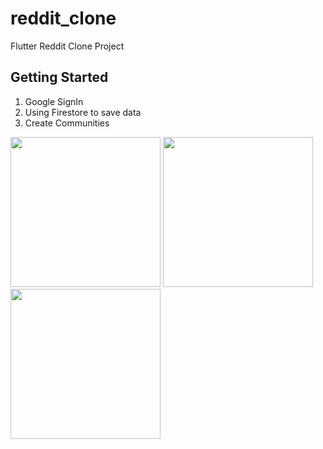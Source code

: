 # reddit_clone

Flutter Reddit Clone Project

## Getting Started

1. Google SignIn
2. Using Firestore to save data
3. Create Communities

   
<img src="https://github.com/user-attachments/assets/d42790ae-426e-428a-b2f0-bc642bae7d1d" width=240/>
<img src="https://github.com/user-attachments/assets/fc0efb8d-b675-4196-9359-db872073b5ae" width=240/>
<img src="https://github.com/user-attachments/assets/7ed0edd5-d24c-4b47-b617-fe73740b7685" width=240/>
